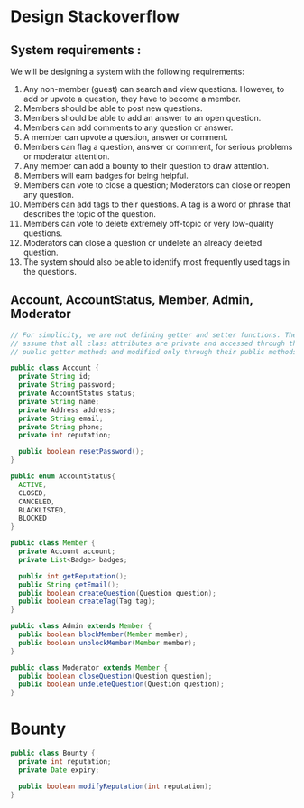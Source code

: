 # Design Stackoverflow

## System requirements :

We will be designing a system with the following requirements:

1. Any non-member (guest) can search and view questions. However, to add or upvote a question, they have to become a member.
2. Members should be able to post new questions.
3. Members should be able to add an answer to an open question.
4. Members can add comments to any question or answer.
5. A member can upvote a question, answer or comment.
6. Members can flag a question, answer or comment, for serious problems or moderator attention.
7. Any member can add a bounty to their question to draw attention.
8. Members will earn badges for being helpful.
9. Members can vote to close a question; Moderators can close or reopen any question.
10. Members can add tags to their questions. A tag is a word or phrase that describes the topic of the question.
11. Members can vote to delete extremely off-topic or very low-quality questions.
12. Moderators can close a question or undelete an already deleted question.
13. The system should also be able to identify most frequently used tags in the questions.


## Account, AccountStatus, Member, Admin, Moderator
```java
// For simplicity, we are not defining getter and setter functions. The reader can
// assume that all class attributes are private and accessed through their respective
// public getter methods and modified only through their public methods function.

public class Account {
  private String id;
  private String password;
  private AccountStatus status;
  private String name;
  private Address address;
  private String email;
  private String phone;
  private int reputation;

  public boolean resetPassword();
}

public enum AccountStatus{
  ACTIVE,
  CLOSED,
  CANCELED,
  BLACKLISTED,
  BLOCKED
}

public class Member {
  private Account account;
  private List<Badge> badges;

  public int getReputation();
  public String getEmail();
  public boolean createQuestion(Question question);
  public boolean createTag(Tag tag);
}

public class Admin extends Member {
  public boolean blockMember(Member member);
  public boolean unblockMember(Member member);
}

public class Moderator extends Member {
  public boolean closeQuestion(Question question);
  public boolean undeleteQuestion(Question question);
}
```

# Bounty
```java
public class Bounty {
  private int reputation;
  private Date expiry;

  public boolean modifyReputation(int reputation);
}
```


